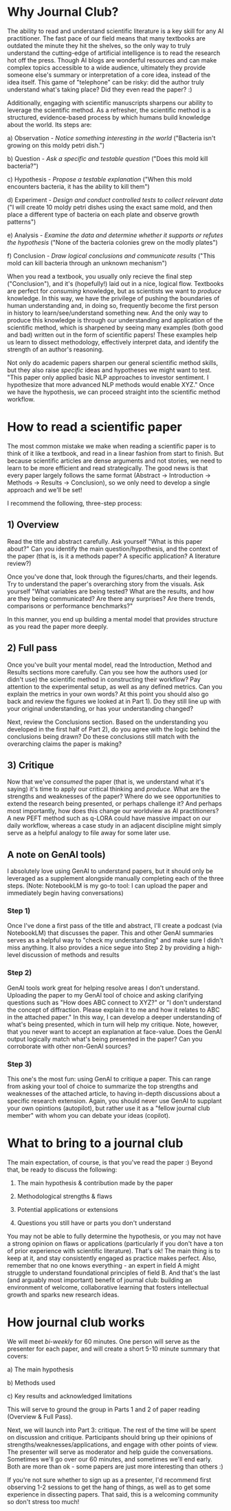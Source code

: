 # Why Journal Club?

The ability to read and understand scientific literature is a key skill for any AI practitioner. The fast pace of our field means that many textbooks are outdated the minute they hit the shelves, so the only way to truly understand the cutting-edge of artificial intelligence is to read the research hot off the press. Though AI blogs are wonderful resources and can make complex topics accessible to a wide audience, ultimately they provide someone else's summary or interpretation of a core idea, instead of the idea itself. This game of "telephone" can be risky: did the author truly understand what's taking place? Did they even read the paper? :)

Additionally, engaging with scientific manuscripts sharpens our ability to leverage the scientific method. As a refresher, the scientific method is a structured, evidence-based process by which humans build knowledge about the world. Its steps are:

a) Observation - _Notice something interesting in the world_ ("Bacteria isn't growing on this moldy petri dish.")

b) Question - _Ask a specific and *testable* question_ ("Does this mold kill bacteria?")

c) Hypothesis - _Propose a *testable* explanation_ ("When this mold encounters bacteria, it has the ability to kill them")

d) Experiment - _Design and conduct controlled tests to collect relevant data_ ("I will create 10 moldy petri dishes using the exact same mold, and then place a different type of bacteria on each plate and observe growth patterns")

e) Analysis - _Examine the data and determine whether it supports or refutes the hypothesis_ ("None of the bacteria colonies grew on the modly plates")

f) Conclusion - _Draw logical conclusions and communicate results_ ("This mold can kill bacteria through an unknown mechanism")

When you read a textbook, you usually only recieve the final step ("Conclusion"), and it's (hopefully!) laid out in a nice, logical flow. Textbooks are perfect for _consuming_ knowledge, but as scientists we want to _produce_ knowledge. In this way, we have the privilege of pushing the boundaries of human understanding and, in doing so, frequently become the first person in  history to learn/see/understand something new.  And the only way to produce this knowledge is through our understanding and application of the scientific method, which is sharpened by seeing many examples (both good and bad) written out in the form of scientific papers! These examples help us learn to dissect methodology, effectively interpret data, and identify the strength of an author's reasoning.

Not only do academic papers sharpen our general scientific method skills, but they also raise _specific_ ideas and hypotheses we might want to test. "This paper only applied basic NLP approaches to investor sentiment. I hypothesize that more advanced NLP methods would enable XYZ." Once we have the hypothesis, we can proceed straight into the scientific method workflow.



# How to read a scientific paper
The most common mistake we make when reading a scientific paper is to think of it like a textbook, and read in a linear fashion from start to finish. But because scientific articles are dense arguments and not stories, we need to learn to be more efficient and read strategically. The good news is that every paper largely follows the same format (Abstract -> Introduction -> Methods -> Results -> Conclusion), so we only need to develop a single approach and we'll be set!

I recommend the following, three-step process:

## 1) Overview
Read the title and abstract carefully. Ask yourself "What is this paper about?" Can you identify the main question/hypothesis, and the context of the paper (that is, is it a methods paper? A specific application? A literature review?)

Once you've done that, look through the figures/charts, and their legends. Try to understand the paper's overarching story from the visuals. Ask yourself "What variables are being tested? What are the results, and how are they being communicated? Are there any surprises? Are there trends, comparisons or performance benchmarks?"

In this manner, you end up building a mental model that provides structure as you read the paper more deeply.


## 2) Full pass
Once you've built your mental model, read the Introduction, Method and Results sections more carefully. Can you see how the authors used (or didn't use) the scientific method in constructing their workflow? Pay attention to the experimental setup, as well as any defined metrics. Can you explain the metrics in your own words? At this point you should also go back and review the figures we looked at in Part 1). Do they still line up with your original understanding, or has your understanding changed?

Next, review the Conclusions section. Based on the understanding you developed in the first half of Part 2), do you agree with the logic behind the conclusions being drawn? Do these conclusions still match with the overarching claims the paper is making?


## 3) Critique
Now that we've _consumed_ the paper (that is, we understand what it's saying) it's time to apply our critical thinking and _produce_.  What are the strengths and weaknesses of the paper? Where do we see opportunities to extend the research being presented, or perhaps challenge it? And perhaps most importantly, how does this change our worldview as AI practitioners? A new PEFT method such as q-LORA could have massive impact on our daily workflow, whereas a case study in an adjacent discipline might simply serve as a helpful analogy to file away for some later use.


## A note on GenAI tools)
I absolutely love using GenAI to understand papers, but it should only be leveraged as a supplement alongside manually completing each of the three steps. (Note: NotebookLM is my go-to tool: I can upload the paper and immediately begin having conversations)

### Step 1) 
Once I've done a first pass of the title and abstract, I'll create a podcast (via NotebookLM) that discusses the paper. This and other GenAI summaries serves as a helpful way to "check my understanding" and make sure I didn't miss anything. It also provides a nice segue into Step 2 by providing a high-level discussion of methods and results

### Step 2)
GenAI tools work great for helping resolve areas I don't understand. Uploading the paper to my GenAI tool of choice and asking clarifying questions such as "How does ABC connect to XYZ?" or "I don't understand the concept of diffraction. Please explain it to me and how it relates to ABC in the attached paper." In this way, I can develop a deeper understanding of what's being presented, which in turn will help my critique. Note, however, that you never want to accept an explanation at face-value. Does the GenAI output logically match what's being presented in the paper? Can you corroborate with other non-GenAI sources?

### Step 3)
This one's the most fun: using GenAI to critique a paper. This can range from asking your tool of choice to summarize the top strengths and weaknesses of the attached article, to having in-depth discussions about a specific research extension. Again, you should never use GenAI to supplant your own opintions (autopilot), but rather use it as a "fellow journal club member" with whom you can debate your ideas (copilot).



# What to bring to a journal club
The main expectation, of course, is that you've read the paper :) Beyond that, be ready to discuss the following:

1) The main hypothesis & contribution made by the paper
  
2) Methodological strengths & flaws

3) Potential applications or extensions

4) Questions you still have or parts you don't understand

You may not be able to fully determine the hypothesis, or you may not have a strong opinion on flaws or applications (particularly if you don't have a ton of prior experience with scientific literature). That's ok! The main thing is to keep at it, and stay consistently engaged as practice makes perfect. Also, remember that no one knows everything - an expert in field A might struggle to understand foundational principles of field B. And that's the last (and arguably most important) benefit of journal club: building an environment of welcome, collaborative learning that fosters intellectual growth and sparks new research ideas.

# How journal club works
We will meet *bi-weekly* for 60 minutes. One person will serve as the presenter for each paper, and will create a short 5-10 minute summary that covers:

a) The main hypothesis

b) Methods used

c) Key results and acknowledged limitations

This will serve to ground the group in Parts 1 and 2 of paper reading (Overview & Full Pass).

Next, we will launch into Part 3: critique. The rest of the time will be spent on discussion and critique. Participants should bring up their opinions of strengths/weaknesses/applications, and engage with other points of view. The presenter will serve as moderator and help guide the conversations. Sometimes we'll go over our 60 minutes, and sometimes we'll end early. Both are more than ok - some papers are just more interesting than others :)

If you're not sure whether to sign up as a presenter, I'd recommend first observing 1-2 sessions to get the hang of things, as well as to get some experience in dissecting papers. That said, this is a welcoming community so don't stress too much!
